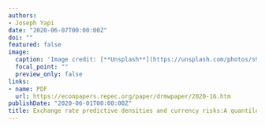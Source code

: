 ```yaml
---
authors:
- Joseph Yapi
date: "2020-06-07T00:00:00Z"
doi: ""
featured: false
image:
  caption: 'Image credit: [**Unsplash**](https://unsplash.com/photos/s9CC2SKySJM)'
  focal_point: ""
  preview_only: false
links:
- name: PDF
  url: https://econpapers.repec.org/paper/drmwpaper/2020-16.htm
publishDate: "2020-06-01T00:00:00Z"
title: Exchange rate predictive densities and currency risks:A quantile regression approach
---
```

